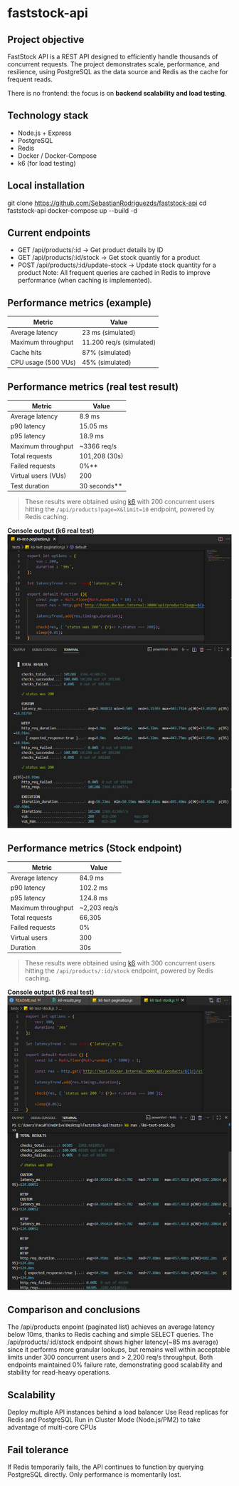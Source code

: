 # faststock-api

## Project objective
FastStock API is a REST API designed to efficiently handle thousands of concurrent requests. The project demonstrates scale, performance, and resilience, using PostgreSQL as the data source and Redis as the cache for frequent reads.

There is no frontend: the focus is on **backend scalability and load testing**.

## Technology stack
* Node.js + Express
* PostgreSQL
* Redis
* Docker / Docker-Compose
* k6 (for load testing)

## Local installation
git clone https://github.com/SebastianRodriguezds/faststock-api
cd faststock-api
docker-compose up --build -d

## Current endpoints
* GET /api/products/:id → Get product details by ID
* GET /api/products/:id/stock → Get stock quantiy for a product
* POST /api/products/:id/update-stock → Update stock quantity for a product
Note: All frequent queries are cached in Redis to improve performance (when caching is implemented).

## Performance metrics (example)
| Metric                | Value       |
|-----------------------|-------------|
| Average latency       | 23 ms (simulated) |
| Maximum throughput    | 11.200 req/s (simulated) |
| Cache hits            | 87% (simulated) |
| CPU usage (500 VUs)   | 45% (simulated) |

## Performance metrics (real test result)
| Metric                | Value               |
|------------------------|--------------------|
| Average latency        | 8.9 ms             |
| p90 latency            | 15.05 ms           |
| p95 latency            | 18.9 ms            |
| Maximum throughput     | ~3366 req/s        |
| Total requests         | 101,208 (30s)      |
| Failed requests        | 0%**               |
| Virtual users (VUs)    | 200                |
| Test duration          | 30 seconds**       |
>These results were obtained using [k6](http://k6.io) with 200 concurrent users hitting the `/api/products?page=X&limit=10` endpoint, powered by Redis caching.

**Console output (k6 real test)**
![k6 load test result](./images/k6-results.png)

## Performance metrics (Stock endpoint)
| Metric                 | Value              |
|------------------------|--------------------|
| Average latency        | 84.9 ms            |
| p90 latency            | 102.2 ms           |
| p95 latency            | 124.8 ms           |
| Maximum throughput     | ~2,203 req/s       |
| Total requests         | 66,305             |
| Failed requests        | 0%                 |
| Virtual users          | 300                |
| Duration               | 30s                |
>These results were obtained using [k6](http://k6.io) with 300 concurrent users hitting the `/api/products/:id/stock` endpoint, powered by Redis caching.

**Console output (k6 real test)**
![k6 load test result](./images/k6-results2.png)

## Comparison and conclusions
The /api/products enpoint (paginated list) achieves an average latency below 10ms, thanks to Redis caching and simple SELECT queries.
The /api/products/:id/stock endpoint shows higher latency(~85 ms average) since it performs more granular lookups, but remains well within acceptable limits under 300 concurrent users and > 2,200 req/s throughput.
Both endpoints maintained 0% failure rate, demonstrating good scalability and stability for read-heavy operations.

## Scalability
Deploy multiple API instances behind a load balancer
Use Read replicas for Redis and PostgreSQL
Run in Cluster Mode (Node.js/PM2) to take advantage of multi-core CPUs

## Fail tolerance
If Redis temporarily fails, the API continues to function by querying PostgreSQL directly. Only performance is momentarily lost.

